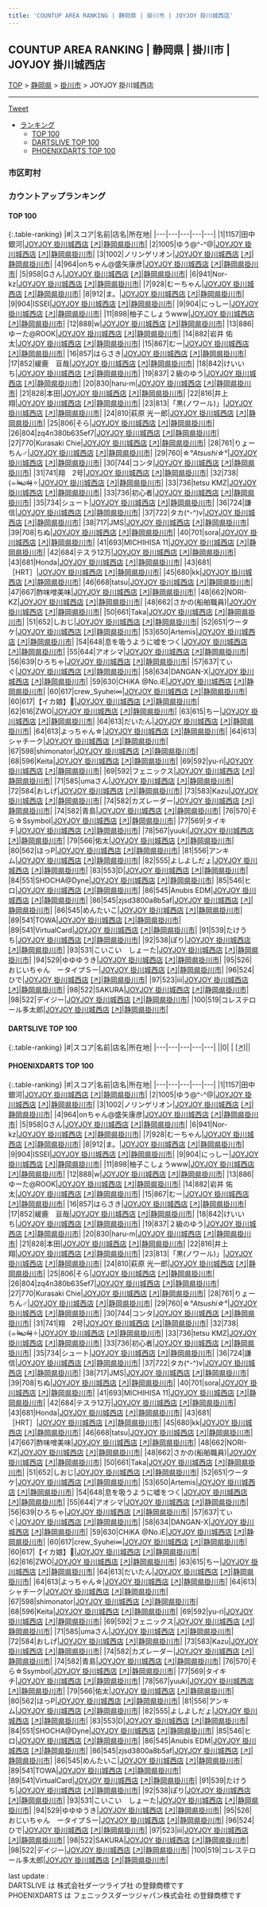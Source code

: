 ```yaml
---
title: 'COUNTUP AREA RANKING | 静岡県 | 掛川市 | JOYJOY 掛川城西店'
---
```

## COUNTUP AREA RANKING | 静岡県 | 掛川市 | JOYJOY 掛川城西店

[TOP](/darts/rank/) > [静岡県](/darts/rank/静岡県/) > [掛川市](/darts/rank/静岡県/掛川市/) > JOYJOY 掛川城西店

___

<a href="https://twitter.com/share?ref_src=twsrc%5Etfw" data-text="COUNTUP AREA RANKING | 静岡県掛川市JOYJOY 掛川城西店" class="twitter-share-button" data-hashtags="DARTSLIVE,PHOENIXDARTS,darts,ダーツ" data-show-count="false">Tweet</a>

* [ランキング](#カウントアップランキング)
    * [TOP 100](#top-100)
    * [DARTSLIVE TOP 100](#dartslive-top-100)
    * [PHOENIXDARTS TOP 100](#phoenixdarts-top-100)

### 市区町村

<ul>

</ul>

### カウントアップランキング

#### TOP 100



{:.table-ranking}
|#|スコア|名前|店名|所在地|
|---|---|---|---|---|
|1|1157|<span class="rank-name-pd">田中銀河</span>|<a href="/darts/rank/shops/69990.html">JOYJOY 掛川城西店</a> <a href="https://vs.phoenixdarts.com/jp/shop/shopDetailInfo/s_69990?s_seq=69990">[↗]</a>|<a href="/darts/rank/静岡県/掛川市">静岡県掛川市</a>|
|2|1005|<span class="rank-name-pd">ゆう@^-^@</span>|<a href="/darts/rank/shops/69990.html">JOYJOY 掛川城西店</a> <a href="https://vs.phoenixdarts.com/jp/shop/shopDetailInfo/s_69990?s_seq=69990">[↗]</a>|<a href="/darts/rank/静岡県/掛川市">静岡県掛川市</a>|
|3|1002|<span class="rank-name-pd">ノリンゲリオン</span>|<a href="/darts/rank/shops/69990.html">JOYJOY 掛川城西店</a> <a href="https://vs.phoenixdarts.com/jp/shop/shopDetailInfo/s_69990?s_seq=69990">[↗]</a>|<a href="/darts/rank/静岡県/掛川市">静岡県掛川市</a>|
|4|964|<span class="rank-name-pd">onちゃん@盛矢康彦</span>|<a href="/darts/rank/shops/69990.html">JOYJOY 掛川城西店</a> <a href="https://vs.phoenixdarts.com/jp/shop/shopDetailInfo/s_69990?s_seq=69990">[↗]</a>|<a href="/darts/rank/静岡県/掛川市">静岡県掛川市</a>|
|5|958|<span class="rank-name-pd">Gさん</span>|<a href="/darts/rank/shops/69990.html">JOYJOY 掛川城西店</a> <a href="https://vs.phoenixdarts.com/jp/shop/shopDetailInfo/s_69990?s_seq=69990">[↗]</a>|<a href="/darts/rank/静岡県/掛川市">静岡県掛川市</a>|
|6|941|<span class="rank-name-pd">Nor-kz</span>|<a href="/darts/rank/shops/69990.html">JOYJOY 掛川城西店</a> <a href="https://vs.phoenixdarts.com/jp/shop/shopDetailInfo/s_69990?s_seq=69990">[↗]</a>|<a href="/darts/rank/静岡県/掛川市">静岡県掛川市</a>|
|7|928|<span class="rank-name-pd">むーちゃん</span>|<a href="/darts/rank/shops/69990.html">JOYJOY 掛川城西店</a> <a href="https://vs.phoenixdarts.com/jp/shop/shopDetailInfo/s_69990?s_seq=69990">[↗]</a>|<a href="/darts/rank/静岡県/掛川市">静岡県掛川市</a>|
|8|912|<span class="rank-name-pd">ま。</span>|<a href="/darts/rank/shops/69990.html">JOYJOY 掛川城西店</a> <a href="https://vs.phoenixdarts.com/jp/shop/shopDetailInfo/s_69990?s_seq=69990">[↗]</a>|<a href="/darts/rank/静岡県/掛川市">静岡県掛川市</a>|
|9|904|<span class="rank-name-pd">ISSEI</span>|<a href="/darts/rank/shops/69990.html">JOYJOY 掛川城西店</a> <a href="https://vs.phoenixdarts.com/jp/shop/shopDetailInfo/s_69990?s_seq=69990">[↗]</a>|<a href="/darts/rank/静岡県/掛川市">静岡県掛川市</a>|
|9|904|<span class="rank-name-pd">にっしー</span>|<a href="/darts/rank/shops/69990.html">JOYJOY 掛川城西店</a> <a href="https://vs.phoenixdarts.com/jp/shop/shopDetailInfo/s_69990?s_seq=69990">[↗]</a>|<a href="/darts/rank/静岡県/掛川市">静岡県掛川市</a>|
|11|898|<span class="rank-name-pd">柚子こしょうwww</span>|<a href="/darts/rank/shops/69990.html">JOYJOY 掛川城西店</a> <a href="https://vs.phoenixdarts.com/jp/shop/shopDetailInfo/s_69990?s_seq=69990">[↗]</a>|<a href="/darts/rank/静岡県/掛川市">静岡県掛川市</a>|
|12|888|<span class="rank-name-pd">w</span>|<a href="/darts/rank/shops/69990.html">JOYJOY 掛川城西店</a> <a href="https://vs.phoenixdarts.com/jp/shop/shopDetailInfo/s_69990?s_seq=69990">[↗]</a>|<a href="/darts/rank/静岡県/掛川市">静岡県掛川市</a>|
|13|886|<span class="rank-name-pd">ゆーた@ROOK</span>|<a href="/darts/rank/shops/69990.html">JOYJOY 掛川城西店</a> <a href="https://vs.phoenixdarts.com/jp/shop/shopDetailInfo/s_69990?s_seq=69990">[↗]</a>|<a href="/darts/rank/静岡県/掛川市">静岡県掛川市</a>|
|14|882|<span class="rank-name-pd"><span class="pro-icon-pd"></span>岩井 佑太</span>|<a href="/darts/rank/shops/69990.html">JOYJOY 掛川城西店</a> <a href="https://vs.phoenixdarts.com/jp/shop/shopDetailInfo/s_69990?s_seq=69990">[↗]</a>|<a href="/darts/rank/静岡県/掛川市">静岡県掛川市</a>|
|15|867|<span class="rank-name-pd">むー</span>|<a href="/darts/rank/shops/69990.html">JOYJOY 掛川城西店</a> <a href="https://vs.phoenixdarts.com/jp/shop/shopDetailInfo/s_69990?s_seq=69990">[↗]</a>|<a href="/darts/rank/静岡県/掛川市">静岡県掛川市</a>|
|16|857|<span class="rank-name-pd">はらさき</span>|<a href="/darts/rank/shops/69990.html">JOYJOY 掛川城西店</a> <a href="https://vs.phoenixdarts.com/jp/shop/shopDetailInfo/s_69990?s_seq=69990">[↗]</a>|<a href="/darts/rank/静岡県/掛川市">静岡県掛川市</a>|
|17|852|<span class="rank-name-pd">緩鹿　亘哉</span>|<a href="/darts/rank/shops/69990.html">JOYJOY 掛川城西店</a> <a href="https://vs.phoenixdarts.com/jp/shop/shopDetailInfo/s_69990?s_seq=69990">[↗]</a>|<a href="/darts/rank/静岡県/掛川市">静岡県掛川市</a>|
|18|842|<span class="rank-name-pd">けいいち</span>|<a href="/darts/rank/shops/69990.html">JOYJOY 掛川城西店</a> <a href="https://vs.phoenixdarts.com/jp/shop/shopDetailInfo/s_69990?s_seq=69990">[↗]</a>|<a href="/darts/rank/静岡県/掛川市">静岡県掛川市</a>|
|19|837|<span class="rank-name-pd">２級のゆう</span>|<a href="/darts/rank/shops/69990.html">JOYJOY 掛川城西店</a> <a href="https://vs.phoenixdarts.com/jp/shop/shopDetailInfo/s_69990?s_seq=69990">[↗]</a>|<a href="/darts/rank/静岡県/掛川市">静岡県掛川市</a>|
|20|830|<span class="rank-name-pd">haru-m</span>|<a href="/darts/rank/shops/69990.html">JOYJOY 掛川城西店</a> <a href="https://vs.phoenixdarts.com/jp/shop/shopDetailInfo/s_69990?s_seq=69990">[↗]</a>|<a href="/darts/rank/静岡県/掛川市">静岡県掛川市</a>|
|21|828|<span class="rank-name-pd">本田</span>|<a href="/darts/rank/shops/69990.html">JOYJOY 掛川城西店</a> <a href="https://vs.phoenixdarts.com/jp/shop/shopDetailInfo/s_69990?s_seq=69990">[↗]</a>|<a href="/darts/rank/静岡県/掛川市">静岡県掛川市</a>|
|22|816|<span class="rank-name-pd">井上　翔</span>|<a href="/darts/rank/shops/69990.html">JOYJOY 掛川城西店</a> <a href="https://vs.phoenixdarts.com/jp/shop/shopDetailInfo/s_69990?s_seq=69990">[↗]</a>|<a href="/darts/rank/静岡県/掛川市">静岡県掛川市</a>|
|23|813|<span class="rank-name-pd">「黒(ノワール)」</span>|<a href="/darts/rank/shops/69990.html">JOYJOY 掛川城西店</a> <a href="https://vs.phoenixdarts.com/jp/shop/shopDetailInfo/s_69990?s_seq=69990">[↗]</a>|<a href="/darts/rank/静岡県/掛川市">静岡県掛川市</a>|
|24|810|<span class="rank-name-pd"><span class="pro-icon-pd"></span>萩原 光一郎</span>|<a href="/darts/rank/shops/69990.html">JOYJOY 掛川城西店</a> <a href="https://vs.phoenixdarts.com/jp/shop/shopDetailInfo/s_69990?s_seq=69990">[↗]</a>|<a href="/darts/rank/静岡県/掛川市">静岡県掛川市</a>|
|25|806|<span class="rank-name-pd">そら</span>|<a href="/darts/rank/shops/69990.html">JOYJOY 掛川城西店</a> <a href="https://vs.phoenixdarts.com/jp/shop/shopDetailInfo/s_69990?s_seq=69990">[↗]</a>|<a href="/darts/rank/静岡県/掛川市">静岡県掛川市</a>|
|26|804|<span class="rank-name-pd">zq4n380b635ef7</span>|<a href="/darts/rank/shops/69990.html">JOYJOY 掛川城西店</a> <a href="https://vs.phoenixdarts.com/jp/shop/shopDetailInfo/s_69990?s_seq=69990">[↗]</a>|<a href="/darts/rank/静岡県/掛川市">静岡県掛川市</a>|
|27|770|<span class="rank-name-pd">Kurasaki Chie</span>|<a href="/darts/rank/shops/69990.html">JOYJOY 掛川城西店</a> <a href="https://vs.phoenixdarts.com/jp/shop/shopDetailInfo/s_69990?s_seq=69990">[↗]</a>|<a href="/darts/rank/静岡県/掛川市">静岡県掛川市</a>|
|28|761|<span class="rank-name-pd">りょーちん♂</span>|<a href="/darts/rank/shops/69990.html">JOYJOY 掛川城西店</a> <a href="https://vs.phoenixdarts.com/jp/shop/shopDetailInfo/s_69990?s_seq=69990">[↗]</a>|<a href="/darts/rank/静岡県/掛川市">静岡県掛川市</a>|
|29|760|<span class="rank-name-pd">☆*°Atsushi☆*°</span>|<a href="/darts/rank/shops/69990.html">JOYJOY 掛川城西店</a> <a href="https://vs.phoenixdarts.com/jp/shop/shopDetailInfo/s_69990?s_seq=69990">[↗]</a>|<a href="/darts/rank/静岡県/掛川市">静岡県掛川市</a>|
|30|744|<span class="rank-name-pd">コンタ</span>|<a href="/darts/rank/shops/69990.html">JOYJOY 掛川城西店</a> <a href="https://vs.phoenixdarts.com/jp/shop/shopDetailInfo/s_69990?s_seq=69990">[↗]</a>|<a href="/darts/rank/静岡県/掛川市">静岡県掛川市</a>|
|31|741|<span class="rank-name-pd">翔　2号</span>|<a href="/darts/rank/shops/69990.html">JOYJOY 掛川城西店</a> <a href="https://vs.phoenixdarts.com/jp/shop/shopDetailInfo/s_69990?s_seq=69990">[↗]</a>|<a href="/darts/rank/静岡県/掛川市">静岡県掛川市</a>|
|32|738|<span class="rank-name-pd">(⌯¤̴̶̷̀ω¤̴̶̷́)✧</span>|<a href="/darts/rank/shops/69990.html">JOYJOY 掛川城西店</a> <a href="https://vs.phoenixdarts.com/jp/shop/shopDetailInfo/s_69990?s_seq=69990">[↗]</a>|<a href="/darts/rank/静岡県/掛川市">静岡県掛川市</a>|
|33|736|<span class="rank-name-pd">tetsu KMZ</span>|<a href="/darts/rank/shops/69990.html">JOYJOY 掛川城西店</a> <a href="https://vs.phoenixdarts.com/jp/shop/shopDetailInfo/s_69990?s_seq=69990">[↗]</a>|<a href="/darts/rank/静岡県/掛川市">静岡県掛川市</a>|
|33|736|<span class="rank-name-pd">初心者</span>|<a href="/darts/rank/shops/69990.html">JOYJOY 掛川城西店</a> <a href="https://vs.phoenixdarts.com/jp/shop/shopDetailInfo/s_69990?s_seq=69990">[↗]</a>|<a href="/darts/rank/静岡県/掛川市">静岡県掛川市</a>|
|35|734|<span class="rank-name-pd">シュート</span>|<a href="/darts/rank/shops/69990.html">JOYJOY 掛川城西店</a> <a href="https://vs.phoenixdarts.com/jp/shop/shopDetailInfo/s_69990?s_seq=69990">[↗]</a>|<a href="/darts/rank/静岡県/掛川市">静岡県掛川市</a>|
|36|724|<span class="rank-name-pd">謙信</span>|<a href="/darts/rank/shops/69990.html">JOYJOY 掛川城西店</a> <a href="https://vs.phoenixdarts.com/jp/shop/shopDetailInfo/s_69990?s_seq=69990">[↗]</a>|<a href="/darts/rank/静岡県/掛川市">静岡県掛川市</a>|
|37|722|<span class="rank-name-pd">タカ(^-^)v</span>|<a href="/darts/rank/shops/69990.html">JOYJOY 掛川城西店</a> <a href="https://vs.phoenixdarts.com/jp/shop/shopDetailInfo/s_69990?s_seq=69990">[↗]</a>|<a href="/darts/rank/静岡県/掛川市">静岡県掛川市</a>|
|38|717|<span class="rank-name-pd">JMS</span>|<a href="/darts/rank/shops/69990.html">JOYJOY 掛川城西店</a> <a href="https://vs.phoenixdarts.com/jp/shop/shopDetailInfo/s_69990?s_seq=69990">[↗]</a>|<a href="/darts/rank/静岡県/掛川市">静岡県掛川市</a>|
|39|708|<span class="rank-name-pd">ちぬ</span>|<a href="/darts/rank/shops/69990.html">JOYJOY 掛川城西店</a> <a href="https://vs.phoenixdarts.com/jp/shop/shopDetailInfo/s_69990?s_seq=69990">[↗]</a>|<a href="/darts/rank/静岡県/掛川市">静岡県掛川市</a>|
|40|701|<span class="rank-name-pd">sora</span>|<a href="/darts/rank/shops/69990.html">JOYJOY 掛川城西店</a> <a href="https://vs.phoenixdarts.com/jp/shop/shopDetailInfo/s_69990?s_seq=69990">[↗]</a>|<a href="/darts/rank/静岡県/掛川市">静岡県掛川市</a>|
|41|693|<span class="rank-name-pd">MICHIHISA  11</span>|<a href="/darts/rank/shops/69990.html">JOYJOY 掛川城西店</a> <a href="https://vs.phoenixdarts.com/jp/shop/shopDetailInfo/s_69990?s_seq=69990">[↗]</a>|<a href="/darts/rank/静岡県/掛川市">静岡県掛川市</a>|
|42|684|<span class="rank-name-pd">テスラ12万</span>|<a href="/darts/rank/shops/69990.html">JOYJOY 掛川城西店</a> <a href="https://vs.phoenixdarts.com/jp/shop/shopDetailInfo/s_69990?s_seq=69990">[↗]</a>|<a href="/darts/rank/静岡県/掛川市">静岡県掛川市</a>|
|43|681|<span class="rank-name-pd">Honda</span>|<a href="/darts/rank/shops/69990.html">JOYJOY 掛川城西店</a> <a href="https://vs.phoenixdarts.com/jp/shop/shopDetailInfo/s_69990?s_seq=69990">[↗]</a>|<a href="/darts/rank/静岡県/掛川市">静岡県掛川市</a>|
|43|681|<span class="rank-name-pd">［HRT］</span>|<a href="/darts/rank/shops/69990.html">JOYJOY 掛川城西店</a> <a href="https://vs.phoenixdarts.com/jp/shop/shopDetailInfo/s_69990?s_seq=69990">[↗]</a>|<a href="/darts/rank/静岡県/掛川市">静岡県掛川市</a>|
|45|680|<span class="rank-name-pd">kk</span>|<a href="/darts/rank/shops/69990.html">JOYJOY 掛川城西店</a> <a href="https://vs.phoenixdarts.com/jp/shop/shopDetailInfo/s_69990?s_seq=69990">[↗]</a>|<a href="/darts/rank/静岡県/掛川市">静岡県掛川市</a>|
|46|668|<span class="rank-name-pd">tatsu</span>|<a href="/darts/rank/shops/69990.html">JOYJOY 掛川城西店</a> <a href="https://vs.phoenixdarts.com/jp/shop/shopDetailInfo/s_69990?s_seq=69990">[↗]</a>|<a href="/darts/rank/静岡県/掛川市">静岡県掛川市</a>|
|47|667|<span class="rank-name-pd">酢味噌美味</span>|<a href="/darts/rank/shops/69990.html">JOYJOY 掛川城西店</a> <a href="https://vs.phoenixdarts.com/jp/shop/shopDetailInfo/s_69990?s_seq=69990">[↗]</a>|<a href="/darts/rank/静岡県/掛川市">静岡県掛川市</a>|
|48|662|<span class="rank-name-pd">NORI-KZ</span>|<a href="/darts/rank/shops/69990.html">JOYJOY 掛川城西店</a> <a href="https://vs.phoenixdarts.com/jp/shop/shopDetailInfo/s_69990?s_seq=69990">[↗]</a>|<a href="/darts/rank/静岡県/掛川市">静岡県掛川市</a>|
|48|662|<span class="rank-name-pd">さかの(船舶職員)</span>|<a href="/darts/rank/shops/69990.html">JOYJOY 掛川城西店</a> <a href="https://vs.phoenixdarts.com/jp/shop/shopDetailInfo/s_69990?s_seq=69990">[↗]</a>|<a href="/darts/rank/静岡県/掛川市">静岡県掛川市</a>|
|50|661|<span class="rank-name-pd">Taka</span>|<a href="/darts/rank/shops/69990.html">JOYJOY 掛川城西店</a> <a href="https://vs.phoenixdarts.com/jp/shop/shopDetailInfo/s_69990?s_seq=69990">[↗]</a>|<a href="/darts/rank/静岡県/掛川市">静岡県掛川市</a>|
|51|652|<span class="rank-name-pd">しおじ</span>|<a href="/darts/rank/shops/69990.html">JOYJOY 掛川城西店</a> <a href="https://vs.phoenixdarts.com/jp/shop/shopDetailInfo/s_69990?s_seq=69990">[↗]</a>|<a href="/darts/rank/静岡県/掛川市">静岡県掛川市</a>|
|52|651|<span class="rank-name-pd">ウータケ</span>|<a href="/darts/rank/shops/69990.html">JOYJOY 掛川城西店</a> <a href="https://vs.phoenixdarts.com/jp/shop/shopDetailInfo/s_69990?s_seq=69990">[↗]</a>|<a href="/darts/rank/静岡県/掛川市">静岡県掛川市</a>|
|53|650|<span class="rank-name-pd">Artemis</span>|<a href="/darts/rank/shops/69990.html">JOYJOY 掛川城西店</a> <a href="https://vs.phoenixdarts.com/jp/shop/shopDetailInfo/s_69990?s_seq=69990">[↗]</a>|<a href="/darts/rank/静岡県/掛川市">静岡県掛川市</a>|
|54|648|<span class="rank-name-pd">息を吸うように嘘をつく</span>|<a href="/darts/rank/shops/69990.html">JOYJOY 掛川城西店</a> <a href="https://vs.phoenixdarts.com/jp/shop/shopDetailInfo/s_69990?s_seq=69990">[↗]</a>|<a href="/darts/rank/静岡県/掛川市">静岡県掛川市</a>|
|55|644|<span class="rank-name-pd">アオシマ</span>|<a href="/darts/rank/shops/69990.html">JOYJOY 掛川城西店</a> <a href="https://vs.phoenixdarts.com/jp/shop/shopDetailInfo/s_69990?s_seq=69990">[↗]</a>|<a href="/darts/rank/静岡県/掛川市">静岡県掛川市</a>|
|56|639|<span class="rank-name-pd">ひろちゃ</span>|<a href="/darts/rank/shops/69990.html">JOYJOY 掛川城西店</a> <a href="https://vs.phoenixdarts.com/jp/shop/shopDetailInfo/s_69990?s_seq=69990">[↗]</a>|<a href="/darts/rank/静岡県/掛川市">静岡県掛川市</a>|
|57|637|<span class="rank-name-pd">てぃぐ</span>|<a href="/darts/rank/shops/69990.html">JOYJOY 掛川城西店</a> <a href="https://vs.phoenixdarts.com/jp/shop/shopDetailInfo/s_69990?s_seq=69990">[↗]</a>|<a href="/darts/rank/静岡県/掛川市">静岡県掛川市</a>|
|58|634|<span class="rank-name-pd">DANGAN-X</span>|<a href="/darts/rank/shops/69990.html">JOYJOY 掛川城西店</a> <a href="https://vs.phoenixdarts.com/jp/shop/shopDetailInfo/s_69990?s_seq=69990">[↗]</a>|<a href="/darts/rank/静岡県/掛川市">静岡県掛川市</a>|
|59|630|<span class="rank-name-pd">CHiKA @No.iE</span>|<a href="/darts/rank/shops/69990.html">JOYJOY 掛川城西店</a> <a href="https://vs.phoenixdarts.com/jp/shop/shopDetailInfo/s_69990?s_seq=69990">[↗]</a>|<a href="/darts/rank/静岡県/掛川市">静岡県掛川市</a>|
|60|617|<span class="rank-name-pd">crew_Syuhei∞</span>|<a href="/darts/rank/shops/69990.html">JOYJOY 掛川城西店</a> <a href="https://vs.phoenixdarts.com/jp/shop/shopDetailInfo/s_69990?s_seq=69990">[↗]</a>|<a href="/darts/rank/静岡県/掛川市">静岡県掛川市</a>|
|60|617|<span class="rank-name-pd">【イカ娘】🦑</span>|<a href="/darts/rank/shops/69990.html">JOYJOY 掛川城西店</a> <a href="https://vs.phoenixdarts.com/jp/shop/shopDetailInfo/s_69990?s_seq=69990">[↗]</a>|<a href="/darts/rank/静岡県/掛川市">静岡県掛川市</a>|
|62|616|<span class="rank-name-pd">ZWO</span>|<a href="/darts/rank/shops/69990.html">JOYJOY 掛川城西店</a> <a href="https://vs.phoenixdarts.com/jp/shop/shopDetailInfo/s_69990?s_seq=69990">[↗]</a>|<a href="/darts/rank/静岡県/掛川市">静岡県掛川市</a>|
|63|615|<span class="rank-name-pd">ちー</span>|<a href="/darts/rank/shops/69990.html">JOYJOY 掛川城西店</a> <a href="https://vs.phoenixdarts.com/jp/shop/shopDetailInfo/s_69990?s_seq=69990">[↗]</a>|<a href="/darts/rank/静岡県/掛川市">静岡県掛川市</a>|
|64|613|<span class="rank-name-pd">だいたん</span>|<a href="/darts/rank/shops/69990.html">JOYJOY 掛川城西店</a> <a href="https://vs.phoenixdarts.com/jp/shop/shopDetailInfo/s_69990?s_seq=69990">[↗]</a>|<a href="/darts/rank/静岡県/掛川市">静岡県掛川市</a>|
|64|613|<span class="rank-name-pd">よっちゃん☆</span>|<a href="/darts/rank/shops/69990.html">JOYJOY 掛川城西店</a> <a href="https://vs.phoenixdarts.com/jp/shop/shopDetailInfo/s_69990?s_seq=69990">[↗]</a>|<a href="/darts/rank/静岡県/掛川市">静岡県掛川市</a>|
|64|613|<span class="rank-name-pd">シャチーク</span>|<a href="/darts/rank/shops/69990.html">JOYJOY 掛川城西店</a> <a href="https://vs.phoenixdarts.com/jp/shop/shopDetailInfo/s_69990?s_seq=69990">[↗]</a>|<a href="/darts/rank/静岡県/掛川市">静岡県掛川市</a>|
|67|598|<span class="rank-name-pd">shimonator</span>|<a href="/darts/rank/shops/69990.html">JOYJOY 掛川城西店</a> <a href="https://vs.phoenixdarts.com/jp/shop/shopDetailInfo/s_69990?s_seq=69990">[↗]</a>|<a href="/darts/rank/静岡県/掛川市">静岡県掛川市</a>|
|68|596|<span class="rank-name-pd">Keita</span>|<a href="/darts/rank/shops/69990.html">JOYJOY 掛川城西店</a> <a href="https://vs.phoenixdarts.com/jp/shop/shopDetailInfo/s_69990?s_seq=69990">[↗]</a>|<a href="/darts/rank/静岡県/掛川市">静岡県掛川市</a>|
|69|592|<span class="rank-name-pd">yu-ri</span>|<a href="/darts/rank/shops/69990.html">JOYJOY 掛川城西店</a> <a href="https://vs.phoenixdarts.com/jp/shop/shopDetailInfo/s_69990?s_seq=69990">[↗]</a>|<a href="/darts/rank/静岡県/掛川市">静岡県掛川市</a>|
|69|592|<span class="rank-name-pd">フェニックス</span>|<a href="/darts/rank/shops/69990.html">JOYJOY 掛川城西店</a> <a href="https://vs.phoenixdarts.com/jp/shop/shopDetailInfo/s_69990?s_seq=69990">[↗]</a>|<a href="/darts/rank/静岡県/掛川市">静岡県掛川市</a>|
|71|585|<span class="rank-name-pd">umaさん</span>|<a href="/darts/rank/shops/69990.html">JOYJOY 掛川城西店</a> <a href="https://vs.phoenixdarts.com/jp/shop/shopDetailInfo/s_69990?s_seq=69990">[↗]</a>|<a href="/darts/rank/静岡県/掛川市">静岡県掛川市</a>|
|72|584|<span class="rank-name-pd">おしげ</span>|<a href="/darts/rank/shops/69990.html">JOYJOY 掛川城西店</a> <a href="https://vs.phoenixdarts.com/jp/shop/shopDetailInfo/s_69990?s_seq=69990">[↗]</a>|<a href="/darts/rank/静岡県/掛川市">静岡県掛川市</a>|
|73|583|<span class="rank-name-pd">Kazu</span>|<a href="/darts/rank/shops/69990.html">JOYJOY 掛川城西店</a> <a href="https://vs.phoenixdarts.com/jp/shop/shopDetailInfo/s_69990?s_seq=69990">[↗]</a>|<a href="/darts/rank/静岡県/掛川市">静岡県掛川市</a>|
|74|582|<span class="rank-name-pd">カズレーダー</span>|<a href="/darts/rank/shops/69990.html">JOYJOY 掛川城西店</a> <a href="https://vs.phoenixdarts.com/jp/shop/shopDetailInfo/s_69990?s_seq=69990">[↗]</a>|<a href="/darts/rank/静岡県/掛川市">静岡県掛川市</a>|
|74|582|<span class="rank-name-pd">青島</span>|<a href="/darts/rank/shops/69990.html">JOYJOY 掛川城西店</a> <a href="https://vs.phoenixdarts.com/jp/shop/shopDetailInfo/s_69990?s_seq=69990">[↗]</a>|<a href="/darts/rank/静岡県/掛川市">静岡県掛川市</a>|
|76|570|<span class="rank-name-pd">そら‪☆Ssymbol</span>|<a href="/darts/rank/shops/69990.html">JOYJOY 掛川城西店</a> <a href="https://vs.phoenixdarts.com/jp/shop/shopDetailInfo/s_69990?s_seq=69990">[↗]</a>|<a href="/darts/rank/静岡県/掛川市">静岡県掛川市</a>|
|77|569|<span class="rank-name-pd">タイキチ</span>|<a href="/darts/rank/shops/69990.html">JOYJOY 掛川城西店</a> <a href="https://vs.phoenixdarts.com/jp/shop/shopDetailInfo/s_69990?s_seq=69990">[↗]</a>|<a href="/darts/rank/静岡県/掛川市">静岡県掛川市</a>|
|78|567|<span class="rank-name-pd">yuuki</span>|<a href="/darts/rank/shops/69990.html">JOYJOY 掛川城西店</a> <a href="https://vs.phoenixdarts.com/jp/shop/shopDetailInfo/s_69990?s_seq=69990">[↗]</a>|<a href="/darts/rank/静岡県/掛川市">静岡県掛川市</a>|
|79|566|<span class="rank-name-pd">佑太</span>|<a href="/darts/rank/shops/69990.html">JOYJOY 掛川城西店</a> <a href="https://vs.phoenixdarts.com/jp/shop/shopDetailInfo/s_69990?s_seq=69990">[↗]</a>|<a href="/darts/rank/静岡県/掛川市">静岡県掛川市</a>|
|80|562|<span class="rank-name-pd">ほっP</span>|<a href="/darts/rank/shops/69990.html">JOYJOY 掛川城西店</a> <a href="https://vs.phoenixdarts.com/jp/shop/shopDetailInfo/s_69990?s_seq=69990">[↗]</a>|<a href="/darts/rank/静岡県/掛川市">静岡県掛川市</a>|
|81|556|<span class="rank-name-pd">アンキム</span>|<a href="/darts/rank/shops/69990.html">JOYJOY 掛川城西店</a> <a href="https://vs.phoenixdarts.com/jp/shop/shopDetailInfo/s_69990?s_seq=69990">[↗]</a>|<a href="/darts/rank/静岡県/掛川市">静岡県掛川市</a>|
|82|555|<span class="rank-name-pd">よしよしだょ</span>|<a href="/darts/rank/shops/69990.html">JOYJOY 掛川城西店</a> <a href="https://vs.phoenixdarts.com/jp/shop/shopDetailInfo/s_69990?s_seq=69990">[↗]</a>|<a href="/darts/rank/静岡県/掛川市">静岡県掛川市</a>|
|83|553|<span class="rank-name-pd">D</span>|<a href="/darts/rank/shops/69990.html">JOYJOY 掛川城西店</a> <a href="https://vs.phoenixdarts.com/jp/shop/shopDetailInfo/s_69990?s_seq=69990">[↗]</a>|<a href="/darts/rank/静岡県/掛川市">静岡県掛川市</a>|
|84|551|<span class="rank-name-pd">SHOCHA@Dyne</span>|<a href="/darts/rank/shops/69990.html">JOYJOY 掛川城西店</a> <a href="https://vs.phoenixdarts.com/jp/shop/shopDetailInfo/s_69990?s_seq=69990">[↗]</a>|<a href="/darts/rank/静岡県/掛川市">静岡県掛川市</a>|
|85|546|<span class="rank-name-pd">ヒロ</span>|<a href="/darts/rank/shops/69990.html">JOYJOY 掛川城西店</a> <a href="https://vs.phoenixdarts.com/jp/shop/shopDetailInfo/s_69990?s_seq=69990">[↗]</a>|<a href="/darts/rank/静岡県/掛川市">静岡県掛川市</a>|
|86|545|<span class="rank-name-pd">Anubis EDM</span>|<a href="/darts/rank/shops/69990.html">JOYJOY 掛川城西店</a> <a href="https://vs.phoenixdarts.com/jp/shop/shopDetailInfo/s_69990?s_seq=69990">[↗]</a>|<a href="/darts/rank/静岡県/掛川市">静岡県掛川市</a>|
|86|545|<span class="rank-name-pd">zjsd3800a8b5af</span>|<a href="/darts/rank/shops/69990.html">JOYJOY 掛川城西店</a> <a href="https://vs.phoenixdarts.com/jp/shop/shopDetailInfo/s_69990?s_seq=69990">[↗]</a>|<a href="/darts/rank/静岡県/掛川市">静岡県掛川市</a>|
|86|545|<span class="rank-name-pd">めんたいこ</span>|<a href="/darts/rank/shops/69990.html">JOYJOY 掛川城西店</a> <a href="https://vs.phoenixdarts.com/jp/shop/shopDetailInfo/s_69990?s_seq=69990">[↗]</a>|<a href="/darts/rank/静岡県/掛川市">静岡県掛川市</a>|
|89|541|<span class="rank-name-pd">TOWA</span>|<a href="/darts/rank/shops/69990.html">JOYJOY 掛川城西店</a> <a href="https://vs.phoenixdarts.com/jp/shop/shopDetailInfo/s_69990?s_seq=69990">[↗]</a>|<a href="/darts/rank/静岡県/掛川市">静岡県掛川市</a>|
|89|541|<span class="rank-name-pd">VirtualCard</span>|<a href="/darts/rank/shops/69990.html">JOYJOY 掛川城西店</a> <a href="https://vs.phoenixdarts.com/jp/shop/shopDetailInfo/s_69990?s_seq=69990">[↗]</a>|<a href="/darts/rank/静岡県/掛川市">静岡県掛川市</a>|
|91|539|<span class="rank-name-pd">たけうち</span>|<a href="/darts/rank/shops/69990.html">JOYJOY 掛川城西店</a> <a href="https://vs.phoenixdarts.com/jp/shop/shopDetailInfo/s_69990?s_seq=69990">[↗]</a>|<a href="/darts/rank/静岡県/掛川市">静岡県掛川市</a>|
|92|538|<span class="rank-name-pd">ぽり</span>|<a href="/darts/rank/shops/69990.html">JOYJOY 掛川城西店</a> <a href="https://vs.phoenixdarts.com/jp/shop/shopDetailInfo/s_69990?s_seq=69990">[↗]</a>|<a href="/darts/rank/静岡県/掛川市">静岡県掛川市</a>|
|93|531|<span class="rank-name-pd">こいこい　しょーた</span>|<a href="/darts/rank/shops/69990.html">JOYJOY 掛川城西店</a> <a href="https://vs.phoenixdarts.com/jp/shop/shopDetailInfo/s_69990?s_seq=69990">[↗]</a>|<a href="/darts/rank/静岡県/掛川市">静岡県掛川市</a>|
|94|529|<span class="rank-name-pd">ゆゆゆうき</span>|<a href="/darts/rank/shops/69990.html">JOYJOY 掛川城西店</a> <a href="https://vs.phoenixdarts.com/jp/shop/shopDetailInfo/s_69990?s_seq=69990">[↗]</a>|<a href="/darts/rank/静岡県/掛川市">静岡県掛川市</a>|
|95|526|<span class="rank-name-pd">おじいちゃん　ータイプＳー</span>|<a href="/darts/rank/shops/69990.html">JOYJOY 掛川城西店</a> <a href="https://vs.phoenixdarts.com/jp/shop/shopDetailInfo/s_69990?s_seq=69990">[↗]</a>|<a href="/darts/rank/静岡県/掛川市">静岡県掛川市</a>|
|96|524|<span class="rank-name-pd">ひで</span>|<a href="/darts/rank/shops/69990.html">JOYJOY 掛川城西店</a> <a href="https://vs.phoenixdarts.com/jp/shop/shopDetailInfo/s_69990?s_seq=69990">[↗]</a>|<a href="/darts/rank/静岡県/掛川市">静岡県掛川市</a>|
|97|523|<span class="rank-name-pd">iii</span>|<a href="/darts/rank/shops/69990.html">JOYJOY 掛川城西店</a> <a href="https://vs.phoenixdarts.com/jp/shop/shopDetailInfo/s_69990?s_seq=69990">[↗]</a>|<a href="/darts/rank/静岡県/掛川市">静岡県掛川市</a>|
|98|522|<span class="rank-name-pd">SAKURA</span>|<a href="/darts/rank/shops/69990.html">JOYJOY 掛川城西店</a> <a href="https://vs.phoenixdarts.com/jp/shop/shopDetailInfo/s_69990?s_seq=69990">[↗]</a>|<a href="/darts/rank/静岡県/掛川市">静岡県掛川市</a>|
|98|522|<span class="rank-name-pd">デイジー</span>|<a href="/darts/rank/shops/69990.html">JOYJOY 掛川城西店</a> <a href="https://vs.phoenixdarts.com/jp/shop/shopDetailInfo/s_69990?s_seq=69990">[↗]</a>|<a href="/darts/rank/静岡県/掛川市">静岡県掛川市</a>|
|100|519|<span class="rank-name-pd">コレステロール多太郎</span>|<a href="/darts/rank/shops/69990.html">JOYJOY 掛川城西店</a> <a href="https://vs.phoenixdarts.com/jp/shop/shopDetailInfo/s_69990?s_seq=69990">[↗]</a>|<a href="/darts/rank/静岡県/掛川市">静岡県掛川市</a>|


#### DARTSLIVE TOP 100



{:.table-ranking}
|#|スコア|名前|店名|所在地|
|---|---|---|---|---|
||0|<span class="rank-name-dl"> </span>|<a href="/darts/rank/shops/.html"></a> <a href="">[↗]</a>|<a href="/darts/rank//"></a>|


#### PHOENIXDARTS TOP 100



{:.table-ranking}
|#|スコア|名前|店名|所在地|
|---|---|---|---|---|
|1|1157|<span class="rank-name-pd">田中銀河</span>|<a href="/darts/rank/shops/69990.html">JOYJOY 掛川城西店</a> <a href="https://vs.phoenixdarts.com/jp/shop/shopDetailInfo/s_69990?s_seq=69990">[↗]</a>|<a href="/darts/rank/静岡県/掛川市">静岡県掛川市</a>|
|2|1005|<span class="rank-name-pd">ゆう@^-^@</span>|<a href="/darts/rank/shops/69990.html">JOYJOY 掛川城西店</a> <a href="https://vs.phoenixdarts.com/jp/shop/shopDetailInfo/s_69990?s_seq=69990">[↗]</a>|<a href="/darts/rank/静岡県/掛川市">静岡県掛川市</a>|
|3|1002|<span class="rank-name-pd">ノリンゲリオン</span>|<a href="/darts/rank/shops/69990.html">JOYJOY 掛川城西店</a> <a href="https://vs.phoenixdarts.com/jp/shop/shopDetailInfo/s_69990?s_seq=69990">[↗]</a>|<a href="/darts/rank/静岡県/掛川市">静岡県掛川市</a>|
|4|964|<span class="rank-name-pd">onちゃん@盛矢康彦</span>|<a href="/darts/rank/shops/69990.html">JOYJOY 掛川城西店</a> <a href="https://vs.phoenixdarts.com/jp/shop/shopDetailInfo/s_69990?s_seq=69990">[↗]</a>|<a href="/darts/rank/静岡県/掛川市">静岡県掛川市</a>|
|5|958|<span class="rank-name-pd">Gさん</span>|<a href="/darts/rank/shops/69990.html">JOYJOY 掛川城西店</a> <a href="https://vs.phoenixdarts.com/jp/shop/shopDetailInfo/s_69990?s_seq=69990">[↗]</a>|<a href="/darts/rank/静岡県/掛川市">静岡県掛川市</a>|
|6|941|<span class="rank-name-pd">Nor-kz</span>|<a href="/darts/rank/shops/69990.html">JOYJOY 掛川城西店</a> <a href="https://vs.phoenixdarts.com/jp/shop/shopDetailInfo/s_69990?s_seq=69990">[↗]</a>|<a href="/darts/rank/静岡県/掛川市">静岡県掛川市</a>|
|7|928|<span class="rank-name-pd">むーちゃん</span>|<a href="/darts/rank/shops/69990.html">JOYJOY 掛川城西店</a> <a href="https://vs.phoenixdarts.com/jp/shop/shopDetailInfo/s_69990?s_seq=69990">[↗]</a>|<a href="/darts/rank/静岡県/掛川市">静岡県掛川市</a>|
|8|912|<span class="rank-name-pd">ま。</span>|<a href="/darts/rank/shops/69990.html">JOYJOY 掛川城西店</a> <a href="https://vs.phoenixdarts.com/jp/shop/shopDetailInfo/s_69990?s_seq=69990">[↗]</a>|<a href="/darts/rank/静岡県/掛川市">静岡県掛川市</a>|
|9|904|<span class="rank-name-pd">ISSEI</span>|<a href="/darts/rank/shops/69990.html">JOYJOY 掛川城西店</a> <a href="https://vs.phoenixdarts.com/jp/shop/shopDetailInfo/s_69990?s_seq=69990">[↗]</a>|<a href="/darts/rank/静岡県/掛川市">静岡県掛川市</a>|
|9|904|<span class="rank-name-pd">にっしー</span>|<a href="/darts/rank/shops/69990.html">JOYJOY 掛川城西店</a> <a href="https://vs.phoenixdarts.com/jp/shop/shopDetailInfo/s_69990?s_seq=69990">[↗]</a>|<a href="/darts/rank/静岡県/掛川市">静岡県掛川市</a>|
|11|898|<span class="rank-name-pd">柚子こしょうwww</span>|<a href="/darts/rank/shops/69990.html">JOYJOY 掛川城西店</a> <a href="https://vs.phoenixdarts.com/jp/shop/shopDetailInfo/s_69990?s_seq=69990">[↗]</a>|<a href="/darts/rank/静岡県/掛川市">静岡県掛川市</a>|
|12|888|<span class="rank-name-pd">w</span>|<a href="/darts/rank/shops/69990.html">JOYJOY 掛川城西店</a> <a href="https://vs.phoenixdarts.com/jp/shop/shopDetailInfo/s_69990?s_seq=69990">[↗]</a>|<a href="/darts/rank/静岡県/掛川市">静岡県掛川市</a>|
|13|886|<span class="rank-name-pd">ゆーた@ROOK</span>|<a href="/darts/rank/shops/69990.html">JOYJOY 掛川城西店</a> <a href="https://vs.phoenixdarts.com/jp/shop/shopDetailInfo/s_69990?s_seq=69990">[↗]</a>|<a href="/darts/rank/静岡県/掛川市">静岡県掛川市</a>|
|14|882|<span class="rank-name-pd"><span class="pro-icon-pd"></span>岩井 佑太</span>|<a href="/darts/rank/shops/69990.html">JOYJOY 掛川城西店</a> <a href="https://vs.phoenixdarts.com/jp/shop/shopDetailInfo/s_69990?s_seq=69990">[↗]</a>|<a href="/darts/rank/静岡県/掛川市">静岡県掛川市</a>|
|15|867|<span class="rank-name-pd">むー</span>|<a href="/darts/rank/shops/69990.html">JOYJOY 掛川城西店</a> <a href="https://vs.phoenixdarts.com/jp/shop/shopDetailInfo/s_69990?s_seq=69990">[↗]</a>|<a href="/darts/rank/静岡県/掛川市">静岡県掛川市</a>|
|16|857|<span class="rank-name-pd">はらさき</span>|<a href="/darts/rank/shops/69990.html">JOYJOY 掛川城西店</a> <a href="https://vs.phoenixdarts.com/jp/shop/shopDetailInfo/s_69990?s_seq=69990">[↗]</a>|<a href="/darts/rank/静岡県/掛川市">静岡県掛川市</a>|
|17|852|<span class="rank-name-pd">緩鹿　亘哉</span>|<a href="/darts/rank/shops/69990.html">JOYJOY 掛川城西店</a> <a href="https://vs.phoenixdarts.com/jp/shop/shopDetailInfo/s_69990?s_seq=69990">[↗]</a>|<a href="/darts/rank/静岡県/掛川市">静岡県掛川市</a>|
|18|842|<span class="rank-name-pd">けいいち</span>|<a href="/darts/rank/shops/69990.html">JOYJOY 掛川城西店</a> <a href="https://vs.phoenixdarts.com/jp/shop/shopDetailInfo/s_69990?s_seq=69990">[↗]</a>|<a href="/darts/rank/静岡県/掛川市">静岡県掛川市</a>|
|19|837|<span class="rank-name-pd">２級のゆう</span>|<a href="/darts/rank/shops/69990.html">JOYJOY 掛川城西店</a> <a href="https://vs.phoenixdarts.com/jp/shop/shopDetailInfo/s_69990?s_seq=69990">[↗]</a>|<a href="/darts/rank/静岡県/掛川市">静岡県掛川市</a>|
|20|830|<span class="rank-name-pd">haru-m</span>|<a href="/darts/rank/shops/69990.html">JOYJOY 掛川城西店</a> <a href="https://vs.phoenixdarts.com/jp/shop/shopDetailInfo/s_69990?s_seq=69990">[↗]</a>|<a href="/darts/rank/静岡県/掛川市">静岡県掛川市</a>|
|21|828|<span class="rank-name-pd">本田</span>|<a href="/darts/rank/shops/69990.html">JOYJOY 掛川城西店</a> <a href="https://vs.phoenixdarts.com/jp/shop/shopDetailInfo/s_69990?s_seq=69990">[↗]</a>|<a href="/darts/rank/静岡県/掛川市">静岡県掛川市</a>|
|22|816|<span class="rank-name-pd">井上　翔</span>|<a href="/darts/rank/shops/69990.html">JOYJOY 掛川城西店</a> <a href="https://vs.phoenixdarts.com/jp/shop/shopDetailInfo/s_69990?s_seq=69990">[↗]</a>|<a href="/darts/rank/静岡県/掛川市">静岡県掛川市</a>|
|23|813|<span class="rank-name-pd">「黒(ノワール)」</span>|<a href="/darts/rank/shops/69990.html">JOYJOY 掛川城西店</a> <a href="https://vs.phoenixdarts.com/jp/shop/shopDetailInfo/s_69990?s_seq=69990">[↗]</a>|<a href="/darts/rank/静岡県/掛川市">静岡県掛川市</a>|
|24|810|<span class="rank-name-pd"><span class="pro-icon-pd"></span>萩原 光一郎</span>|<a href="/darts/rank/shops/69990.html">JOYJOY 掛川城西店</a> <a href="https://vs.phoenixdarts.com/jp/shop/shopDetailInfo/s_69990?s_seq=69990">[↗]</a>|<a href="/darts/rank/静岡県/掛川市">静岡県掛川市</a>|
|25|806|<span class="rank-name-pd">そら</span>|<a href="/darts/rank/shops/69990.html">JOYJOY 掛川城西店</a> <a href="https://vs.phoenixdarts.com/jp/shop/shopDetailInfo/s_69990?s_seq=69990">[↗]</a>|<a href="/darts/rank/静岡県/掛川市">静岡県掛川市</a>|
|26|804|<span class="rank-name-pd">zq4n380b635ef7</span>|<a href="/darts/rank/shops/69990.html">JOYJOY 掛川城西店</a> <a href="https://vs.phoenixdarts.com/jp/shop/shopDetailInfo/s_69990?s_seq=69990">[↗]</a>|<a href="/darts/rank/静岡県/掛川市">静岡県掛川市</a>|
|27|770|<span class="rank-name-pd">Kurasaki Chie</span>|<a href="/darts/rank/shops/69990.html">JOYJOY 掛川城西店</a> <a href="https://vs.phoenixdarts.com/jp/shop/shopDetailInfo/s_69990?s_seq=69990">[↗]</a>|<a href="/darts/rank/静岡県/掛川市">静岡県掛川市</a>|
|28|761|<span class="rank-name-pd">りょーちん♂</span>|<a href="/darts/rank/shops/69990.html">JOYJOY 掛川城西店</a> <a href="https://vs.phoenixdarts.com/jp/shop/shopDetailInfo/s_69990?s_seq=69990">[↗]</a>|<a href="/darts/rank/静岡県/掛川市">静岡県掛川市</a>|
|29|760|<span class="rank-name-pd">☆*°Atsushi☆*°</span>|<a href="/darts/rank/shops/69990.html">JOYJOY 掛川城西店</a> <a href="https://vs.phoenixdarts.com/jp/shop/shopDetailInfo/s_69990?s_seq=69990">[↗]</a>|<a href="/darts/rank/静岡県/掛川市">静岡県掛川市</a>|
|30|744|<span class="rank-name-pd">コンタ</span>|<a href="/darts/rank/shops/69990.html">JOYJOY 掛川城西店</a> <a href="https://vs.phoenixdarts.com/jp/shop/shopDetailInfo/s_69990?s_seq=69990">[↗]</a>|<a href="/darts/rank/静岡県/掛川市">静岡県掛川市</a>|
|31|741|<span class="rank-name-pd">翔　2号</span>|<a href="/darts/rank/shops/69990.html">JOYJOY 掛川城西店</a> <a href="https://vs.phoenixdarts.com/jp/shop/shopDetailInfo/s_69990?s_seq=69990">[↗]</a>|<a href="/darts/rank/静岡県/掛川市">静岡県掛川市</a>|
|32|738|<span class="rank-name-pd">(⌯¤̴̶̷̀ω¤̴̶̷́)✧</span>|<a href="/darts/rank/shops/69990.html">JOYJOY 掛川城西店</a> <a href="https://vs.phoenixdarts.com/jp/shop/shopDetailInfo/s_69990?s_seq=69990">[↗]</a>|<a href="/darts/rank/静岡県/掛川市">静岡県掛川市</a>|
|33|736|<span class="rank-name-pd">tetsu KMZ</span>|<a href="/darts/rank/shops/69990.html">JOYJOY 掛川城西店</a> <a href="https://vs.phoenixdarts.com/jp/shop/shopDetailInfo/s_69990?s_seq=69990">[↗]</a>|<a href="/darts/rank/静岡県/掛川市">静岡県掛川市</a>|
|33|736|<span class="rank-name-pd">初心者</span>|<a href="/darts/rank/shops/69990.html">JOYJOY 掛川城西店</a> <a href="https://vs.phoenixdarts.com/jp/shop/shopDetailInfo/s_69990?s_seq=69990">[↗]</a>|<a href="/darts/rank/静岡県/掛川市">静岡県掛川市</a>|
|35|734|<span class="rank-name-pd">シュート</span>|<a href="/darts/rank/shops/69990.html">JOYJOY 掛川城西店</a> <a href="https://vs.phoenixdarts.com/jp/shop/shopDetailInfo/s_69990?s_seq=69990">[↗]</a>|<a href="/darts/rank/静岡県/掛川市">静岡県掛川市</a>|
|36|724|<span class="rank-name-pd">謙信</span>|<a href="/darts/rank/shops/69990.html">JOYJOY 掛川城西店</a> <a href="https://vs.phoenixdarts.com/jp/shop/shopDetailInfo/s_69990?s_seq=69990">[↗]</a>|<a href="/darts/rank/静岡県/掛川市">静岡県掛川市</a>|
|37|722|<span class="rank-name-pd">タカ(^-^)v</span>|<a href="/darts/rank/shops/69990.html">JOYJOY 掛川城西店</a> <a href="https://vs.phoenixdarts.com/jp/shop/shopDetailInfo/s_69990?s_seq=69990">[↗]</a>|<a href="/darts/rank/静岡県/掛川市">静岡県掛川市</a>|
|38|717|<span class="rank-name-pd">JMS</span>|<a href="/darts/rank/shops/69990.html">JOYJOY 掛川城西店</a> <a href="https://vs.phoenixdarts.com/jp/shop/shopDetailInfo/s_69990?s_seq=69990">[↗]</a>|<a href="/darts/rank/静岡県/掛川市">静岡県掛川市</a>|
|39|708|<span class="rank-name-pd">ちぬ</span>|<a href="/darts/rank/shops/69990.html">JOYJOY 掛川城西店</a> <a href="https://vs.phoenixdarts.com/jp/shop/shopDetailInfo/s_69990?s_seq=69990">[↗]</a>|<a href="/darts/rank/静岡県/掛川市">静岡県掛川市</a>|
|40|701|<span class="rank-name-pd">sora</span>|<a href="/darts/rank/shops/69990.html">JOYJOY 掛川城西店</a> <a href="https://vs.phoenixdarts.com/jp/shop/shopDetailInfo/s_69990?s_seq=69990">[↗]</a>|<a href="/darts/rank/静岡県/掛川市">静岡県掛川市</a>|
|41|693|<span class="rank-name-pd">MICHIHISA  11</span>|<a href="/darts/rank/shops/69990.html">JOYJOY 掛川城西店</a> <a href="https://vs.phoenixdarts.com/jp/shop/shopDetailInfo/s_69990?s_seq=69990">[↗]</a>|<a href="/darts/rank/静岡県/掛川市">静岡県掛川市</a>|
|42|684|<span class="rank-name-pd">テスラ12万</span>|<a href="/darts/rank/shops/69990.html">JOYJOY 掛川城西店</a> <a href="https://vs.phoenixdarts.com/jp/shop/shopDetailInfo/s_69990?s_seq=69990">[↗]</a>|<a href="/darts/rank/静岡県/掛川市">静岡県掛川市</a>|
|43|681|<span class="rank-name-pd">Honda</span>|<a href="/darts/rank/shops/69990.html">JOYJOY 掛川城西店</a> <a href="https://vs.phoenixdarts.com/jp/shop/shopDetailInfo/s_69990?s_seq=69990">[↗]</a>|<a href="/darts/rank/静岡県/掛川市">静岡県掛川市</a>|
|43|681|<span class="rank-name-pd">［HRT］</span>|<a href="/darts/rank/shops/69990.html">JOYJOY 掛川城西店</a> <a href="https://vs.phoenixdarts.com/jp/shop/shopDetailInfo/s_69990?s_seq=69990">[↗]</a>|<a href="/darts/rank/静岡県/掛川市">静岡県掛川市</a>|
|45|680|<span class="rank-name-pd">kk</span>|<a href="/darts/rank/shops/69990.html">JOYJOY 掛川城西店</a> <a href="https://vs.phoenixdarts.com/jp/shop/shopDetailInfo/s_69990?s_seq=69990">[↗]</a>|<a href="/darts/rank/静岡県/掛川市">静岡県掛川市</a>|
|46|668|<span class="rank-name-pd">tatsu</span>|<a href="/darts/rank/shops/69990.html">JOYJOY 掛川城西店</a> <a href="https://vs.phoenixdarts.com/jp/shop/shopDetailInfo/s_69990?s_seq=69990">[↗]</a>|<a href="/darts/rank/静岡県/掛川市">静岡県掛川市</a>|
|47|667|<span class="rank-name-pd">酢味噌美味</span>|<a href="/darts/rank/shops/69990.html">JOYJOY 掛川城西店</a> <a href="https://vs.phoenixdarts.com/jp/shop/shopDetailInfo/s_69990?s_seq=69990">[↗]</a>|<a href="/darts/rank/静岡県/掛川市">静岡県掛川市</a>|
|48|662|<span class="rank-name-pd">NORI-KZ</span>|<a href="/darts/rank/shops/69990.html">JOYJOY 掛川城西店</a> <a href="https://vs.phoenixdarts.com/jp/shop/shopDetailInfo/s_69990?s_seq=69990">[↗]</a>|<a href="/darts/rank/静岡県/掛川市">静岡県掛川市</a>|
|48|662|<span class="rank-name-pd">さかの(船舶職員)</span>|<a href="/darts/rank/shops/69990.html">JOYJOY 掛川城西店</a> <a href="https://vs.phoenixdarts.com/jp/shop/shopDetailInfo/s_69990?s_seq=69990">[↗]</a>|<a href="/darts/rank/静岡県/掛川市">静岡県掛川市</a>|
|50|661|<span class="rank-name-pd">Taka</span>|<a href="/darts/rank/shops/69990.html">JOYJOY 掛川城西店</a> <a href="https://vs.phoenixdarts.com/jp/shop/shopDetailInfo/s_69990?s_seq=69990">[↗]</a>|<a href="/darts/rank/静岡県/掛川市">静岡県掛川市</a>|
|51|652|<span class="rank-name-pd">しおじ</span>|<a href="/darts/rank/shops/69990.html">JOYJOY 掛川城西店</a> <a href="https://vs.phoenixdarts.com/jp/shop/shopDetailInfo/s_69990?s_seq=69990">[↗]</a>|<a href="/darts/rank/静岡県/掛川市">静岡県掛川市</a>|
|52|651|<span class="rank-name-pd">ウータケ</span>|<a href="/darts/rank/shops/69990.html">JOYJOY 掛川城西店</a> <a href="https://vs.phoenixdarts.com/jp/shop/shopDetailInfo/s_69990?s_seq=69990">[↗]</a>|<a href="/darts/rank/静岡県/掛川市">静岡県掛川市</a>|
|53|650|<span class="rank-name-pd">Artemis</span>|<a href="/darts/rank/shops/69990.html">JOYJOY 掛川城西店</a> <a href="https://vs.phoenixdarts.com/jp/shop/shopDetailInfo/s_69990?s_seq=69990">[↗]</a>|<a href="/darts/rank/静岡県/掛川市">静岡県掛川市</a>|
|54|648|<span class="rank-name-pd">息を吸うように嘘をつく</span>|<a href="/darts/rank/shops/69990.html">JOYJOY 掛川城西店</a> <a href="https://vs.phoenixdarts.com/jp/shop/shopDetailInfo/s_69990?s_seq=69990">[↗]</a>|<a href="/darts/rank/静岡県/掛川市">静岡県掛川市</a>|
|55|644|<span class="rank-name-pd">アオシマ</span>|<a href="/darts/rank/shops/69990.html">JOYJOY 掛川城西店</a> <a href="https://vs.phoenixdarts.com/jp/shop/shopDetailInfo/s_69990?s_seq=69990">[↗]</a>|<a href="/darts/rank/静岡県/掛川市">静岡県掛川市</a>|
|56|639|<span class="rank-name-pd">ひろちゃ</span>|<a href="/darts/rank/shops/69990.html">JOYJOY 掛川城西店</a> <a href="https://vs.phoenixdarts.com/jp/shop/shopDetailInfo/s_69990?s_seq=69990">[↗]</a>|<a href="/darts/rank/静岡県/掛川市">静岡県掛川市</a>|
|57|637|<span class="rank-name-pd">てぃぐ</span>|<a href="/darts/rank/shops/69990.html">JOYJOY 掛川城西店</a> <a href="https://vs.phoenixdarts.com/jp/shop/shopDetailInfo/s_69990?s_seq=69990">[↗]</a>|<a href="/darts/rank/静岡県/掛川市">静岡県掛川市</a>|
|58|634|<span class="rank-name-pd">DANGAN-X</span>|<a href="/darts/rank/shops/69990.html">JOYJOY 掛川城西店</a> <a href="https://vs.phoenixdarts.com/jp/shop/shopDetailInfo/s_69990?s_seq=69990">[↗]</a>|<a href="/darts/rank/静岡県/掛川市">静岡県掛川市</a>|
|59|630|<span class="rank-name-pd">CHiKA @No.iE</span>|<a href="/darts/rank/shops/69990.html">JOYJOY 掛川城西店</a> <a href="https://vs.phoenixdarts.com/jp/shop/shopDetailInfo/s_69990?s_seq=69990">[↗]</a>|<a href="/darts/rank/静岡県/掛川市">静岡県掛川市</a>|
|60|617|<span class="rank-name-pd">crew_Syuhei∞</span>|<a href="/darts/rank/shops/69990.html">JOYJOY 掛川城西店</a> <a href="https://vs.phoenixdarts.com/jp/shop/shopDetailInfo/s_69990?s_seq=69990">[↗]</a>|<a href="/darts/rank/静岡県/掛川市">静岡県掛川市</a>|
|60|617|<span class="rank-name-pd">【イカ娘】🦑</span>|<a href="/darts/rank/shops/69990.html">JOYJOY 掛川城西店</a> <a href="https://vs.phoenixdarts.com/jp/shop/shopDetailInfo/s_69990?s_seq=69990">[↗]</a>|<a href="/darts/rank/静岡県/掛川市">静岡県掛川市</a>|
|62|616|<span class="rank-name-pd">ZWO</span>|<a href="/darts/rank/shops/69990.html">JOYJOY 掛川城西店</a> <a href="https://vs.phoenixdarts.com/jp/shop/shopDetailInfo/s_69990?s_seq=69990">[↗]</a>|<a href="/darts/rank/静岡県/掛川市">静岡県掛川市</a>|
|63|615|<span class="rank-name-pd">ちー</span>|<a href="/darts/rank/shops/69990.html">JOYJOY 掛川城西店</a> <a href="https://vs.phoenixdarts.com/jp/shop/shopDetailInfo/s_69990?s_seq=69990">[↗]</a>|<a href="/darts/rank/静岡県/掛川市">静岡県掛川市</a>|
|64|613|<span class="rank-name-pd">だいたん</span>|<a href="/darts/rank/shops/69990.html">JOYJOY 掛川城西店</a> <a href="https://vs.phoenixdarts.com/jp/shop/shopDetailInfo/s_69990?s_seq=69990">[↗]</a>|<a href="/darts/rank/静岡県/掛川市">静岡県掛川市</a>|
|64|613|<span class="rank-name-pd">よっちゃん☆</span>|<a href="/darts/rank/shops/69990.html">JOYJOY 掛川城西店</a> <a href="https://vs.phoenixdarts.com/jp/shop/shopDetailInfo/s_69990?s_seq=69990">[↗]</a>|<a href="/darts/rank/静岡県/掛川市">静岡県掛川市</a>|
|64|613|<span class="rank-name-pd">シャチーク</span>|<a href="/darts/rank/shops/69990.html">JOYJOY 掛川城西店</a> <a href="https://vs.phoenixdarts.com/jp/shop/shopDetailInfo/s_69990?s_seq=69990">[↗]</a>|<a href="/darts/rank/静岡県/掛川市">静岡県掛川市</a>|
|67|598|<span class="rank-name-pd">shimonator</span>|<a href="/darts/rank/shops/69990.html">JOYJOY 掛川城西店</a> <a href="https://vs.phoenixdarts.com/jp/shop/shopDetailInfo/s_69990?s_seq=69990">[↗]</a>|<a href="/darts/rank/静岡県/掛川市">静岡県掛川市</a>|
|68|596|<span class="rank-name-pd">Keita</span>|<a href="/darts/rank/shops/69990.html">JOYJOY 掛川城西店</a> <a href="https://vs.phoenixdarts.com/jp/shop/shopDetailInfo/s_69990?s_seq=69990">[↗]</a>|<a href="/darts/rank/静岡県/掛川市">静岡県掛川市</a>|
|69|592|<span class="rank-name-pd">yu-ri</span>|<a href="/darts/rank/shops/69990.html">JOYJOY 掛川城西店</a> <a href="https://vs.phoenixdarts.com/jp/shop/shopDetailInfo/s_69990?s_seq=69990">[↗]</a>|<a href="/darts/rank/静岡県/掛川市">静岡県掛川市</a>|
|69|592|<span class="rank-name-pd">フェニックス</span>|<a href="/darts/rank/shops/69990.html">JOYJOY 掛川城西店</a> <a href="https://vs.phoenixdarts.com/jp/shop/shopDetailInfo/s_69990?s_seq=69990">[↗]</a>|<a href="/darts/rank/静岡県/掛川市">静岡県掛川市</a>|
|71|585|<span class="rank-name-pd">umaさん</span>|<a href="/darts/rank/shops/69990.html">JOYJOY 掛川城西店</a> <a href="https://vs.phoenixdarts.com/jp/shop/shopDetailInfo/s_69990?s_seq=69990">[↗]</a>|<a href="/darts/rank/静岡県/掛川市">静岡県掛川市</a>|
|72|584|<span class="rank-name-pd">おしげ</span>|<a href="/darts/rank/shops/69990.html">JOYJOY 掛川城西店</a> <a href="https://vs.phoenixdarts.com/jp/shop/shopDetailInfo/s_69990?s_seq=69990">[↗]</a>|<a href="/darts/rank/静岡県/掛川市">静岡県掛川市</a>|
|73|583|<span class="rank-name-pd">Kazu</span>|<a href="/darts/rank/shops/69990.html">JOYJOY 掛川城西店</a> <a href="https://vs.phoenixdarts.com/jp/shop/shopDetailInfo/s_69990?s_seq=69990">[↗]</a>|<a href="/darts/rank/静岡県/掛川市">静岡県掛川市</a>|
|74|582|<span class="rank-name-pd">カズレーダー</span>|<a href="/darts/rank/shops/69990.html">JOYJOY 掛川城西店</a> <a href="https://vs.phoenixdarts.com/jp/shop/shopDetailInfo/s_69990?s_seq=69990">[↗]</a>|<a href="/darts/rank/静岡県/掛川市">静岡県掛川市</a>|
|74|582|<span class="rank-name-pd">青島</span>|<a href="/darts/rank/shops/69990.html">JOYJOY 掛川城西店</a> <a href="https://vs.phoenixdarts.com/jp/shop/shopDetailInfo/s_69990?s_seq=69990">[↗]</a>|<a href="/darts/rank/静岡県/掛川市">静岡県掛川市</a>|
|76|570|<span class="rank-name-pd">そら‪☆Ssymbol</span>|<a href="/darts/rank/shops/69990.html">JOYJOY 掛川城西店</a> <a href="https://vs.phoenixdarts.com/jp/shop/shopDetailInfo/s_69990?s_seq=69990">[↗]</a>|<a href="/darts/rank/静岡県/掛川市">静岡県掛川市</a>|
|77|569|<span class="rank-name-pd">タイキチ</span>|<a href="/darts/rank/shops/69990.html">JOYJOY 掛川城西店</a> <a href="https://vs.phoenixdarts.com/jp/shop/shopDetailInfo/s_69990?s_seq=69990">[↗]</a>|<a href="/darts/rank/静岡県/掛川市">静岡県掛川市</a>|
|78|567|<span class="rank-name-pd">yuuki</span>|<a href="/darts/rank/shops/69990.html">JOYJOY 掛川城西店</a> <a href="https://vs.phoenixdarts.com/jp/shop/shopDetailInfo/s_69990?s_seq=69990">[↗]</a>|<a href="/darts/rank/静岡県/掛川市">静岡県掛川市</a>|
|79|566|<span class="rank-name-pd">佑太</span>|<a href="/darts/rank/shops/69990.html">JOYJOY 掛川城西店</a> <a href="https://vs.phoenixdarts.com/jp/shop/shopDetailInfo/s_69990?s_seq=69990">[↗]</a>|<a href="/darts/rank/静岡県/掛川市">静岡県掛川市</a>|
|80|562|<span class="rank-name-pd">ほっP</span>|<a href="/darts/rank/shops/69990.html">JOYJOY 掛川城西店</a> <a href="https://vs.phoenixdarts.com/jp/shop/shopDetailInfo/s_69990?s_seq=69990">[↗]</a>|<a href="/darts/rank/静岡県/掛川市">静岡県掛川市</a>|
|81|556|<span class="rank-name-pd">アンキム</span>|<a href="/darts/rank/shops/69990.html">JOYJOY 掛川城西店</a> <a href="https://vs.phoenixdarts.com/jp/shop/shopDetailInfo/s_69990?s_seq=69990">[↗]</a>|<a href="/darts/rank/静岡県/掛川市">静岡県掛川市</a>|
|82|555|<span class="rank-name-pd">よしよしだょ</span>|<a href="/darts/rank/shops/69990.html">JOYJOY 掛川城西店</a> <a href="https://vs.phoenixdarts.com/jp/shop/shopDetailInfo/s_69990?s_seq=69990">[↗]</a>|<a href="/darts/rank/静岡県/掛川市">静岡県掛川市</a>|
|83|553|<span class="rank-name-pd">D</span>|<a href="/darts/rank/shops/69990.html">JOYJOY 掛川城西店</a> <a href="https://vs.phoenixdarts.com/jp/shop/shopDetailInfo/s_69990?s_seq=69990">[↗]</a>|<a href="/darts/rank/静岡県/掛川市">静岡県掛川市</a>|
|84|551|<span class="rank-name-pd">SHOCHA@Dyne</span>|<a href="/darts/rank/shops/69990.html">JOYJOY 掛川城西店</a> <a href="https://vs.phoenixdarts.com/jp/shop/shopDetailInfo/s_69990?s_seq=69990">[↗]</a>|<a href="/darts/rank/静岡県/掛川市">静岡県掛川市</a>|
|85|546|<span class="rank-name-pd">ヒロ</span>|<a href="/darts/rank/shops/69990.html">JOYJOY 掛川城西店</a> <a href="https://vs.phoenixdarts.com/jp/shop/shopDetailInfo/s_69990?s_seq=69990">[↗]</a>|<a href="/darts/rank/静岡県/掛川市">静岡県掛川市</a>|
|86|545|<span class="rank-name-pd">Anubis EDM</span>|<a href="/darts/rank/shops/69990.html">JOYJOY 掛川城西店</a> <a href="https://vs.phoenixdarts.com/jp/shop/shopDetailInfo/s_69990?s_seq=69990">[↗]</a>|<a href="/darts/rank/静岡県/掛川市">静岡県掛川市</a>|
|86|545|<span class="rank-name-pd">zjsd3800a8b5af</span>|<a href="/darts/rank/shops/69990.html">JOYJOY 掛川城西店</a> <a href="https://vs.phoenixdarts.com/jp/shop/shopDetailInfo/s_69990?s_seq=69990">[↗]</a>|<a href="/darts/rank/静岡県/掛川市">静岡県掛川市</a>|
|86|545|<span class="rank-name-pd">めんたいこ</span>|<a href="/darts/rank/shops/69990.html">JOYJOY 掛川城西店</a> <a href="https://vs.phoenixdarts.com/jp/shop/shopDetailInfo/s_69990?s_seq=69990">[↗]</a>|<a href="/darts/rank/静岡県/掛川市">静岡県掛川市</a>|
|89|541|<span class="rank-name-pd">TOWA</span>|<a href="/darts/rank/shops/69990.html">JOYJOY 掛川城西店</a> <a href="https://vs.phoenixdarts.com/jp/shop/shopDetailInfo/s_69990?s_seq=69990">[↗]</a>|<a href="/darts/rank/静岡県/掛川市">静岡県掛川市</a>|
|89|541|<span class="rank-name-pd">VirtualCard</span>|<a href="/darts/rank/shops/69990.html">JOYJOY 掛川城西店</a> <a href="https://vs.phoenixdarts.com/jp/shop/shopDetailInfo/s_69990?s_seq=69990">[↗]</a>|<a href="/darts/rank/静岡県/掛川市">静岡県掛川市</a>|
|91|539|<span class="rank-name-pd">たけうち</span>|<a href="/darts/rank/shops/69990.html">JOYJOY 掛川城西店</a> <a href="https://vs.phoenixdarts.com/jp/shop/shopDetailInfo/s_69990?s_seq=69990">[↗]</a>|<a href="/darts/rank/静岡県/掛川市">静岡県掛川市</a>|
|92|538|<span class="rank-name-pd">ぽり</span>|<a href="/darts/rank/shops/69990.html">JOYJOY 掛川城西店</a> <a href="https://vs.phoenixdarts.com/jp/shop/shopDetailInfo/s_69990?s_seq=69990">[↗]</a>|<a href="/darts/rank/静岡県/掛川市">静岡県掛川市</a>|
|93|531|<span class="rank-name-pd">こいこい　しょーた</span>|<a href="/darts/rank/shops/69990.html">JOYJOY 掛川城西店</a> <a href="https://vs.phoenixdarts.com/jp/shop/shopDetailInfo/s_69990?s_seq=69990">[↗]</a>|<a href="/darts/rank/静岡県/掛川市">静岡県掛川市</a>|
|94|529|<span class="rank-name-pd">ゆゆゆうき</span>|<a href="/darts/rank/shops/69990.html">JOYJOY 掛川城西店</a> <a href="https://vs.phoenixdarts.com/jp/shop/shopDetailInfo/s_69990?s_seq=69990">[↗]</a>|<a href="/darts/rank/静岡県/掛川市">静岡県掛川市</a>|
|95|526|<span class="rank-name-pd">おじいちゃん　ータイプＳー</span>|<a href="/darts/rank/shops/69990.html">JOYJOY 掛川城西店</a> <a href="https://vs.phoenixdarts.com/jp/shop/shopDetailInfo/s_69990?s_seq=69990">[↗]</a>|<a href="/darts/rank/静岡県/掛川市">静岡県掛川市</a>|
|96|524|<span class="rank-name-pd">ひで</span>|<a href="/darts/rank/shops/69990.html">JOYJOY 掛川城西店</a> <a href="https://vs.phoenixdarts.com/jp/shop/shopDetailInfo/s_69990?s_seq=69990">[↗]</a>|<a href="/darts/rank/静岡県/掛川市">静岡県掛川市</a>|
|97|523|<span class="rank-name-pd">iii</span>|<a href="/darts/rank/shops/69990.html">JOYJOY 掛川城西店</a> <a href="https://vs.phoenixdarts.com/jp/shop/shopDetailInfo/s_69990?s_seq=69990">[↗]</a>|<a href="/darts/rank/静岡県/掛川市">静岡県掛川市</a>|
|98|522|<span class="rank-name-pd">SAKURA</span>|<a href="/darts/rank/shops/69990.html">JOYJOY 掛川城西店</a> <a href="https://vs.phoenixdarts.com/jp/shop/shopDetailInfo/s_69990?s_seq=69990">[↗]</a>|<a href="/darts/rank/静岡県/掛川市">静岡県掛川市</a>|
|98|522|<span class="rank-name-pd">デイジー</span>|<a href="/darts/rank/shops/69990.html">JOYJOY 掛川城西店</a> <a href="https://vs.phoenixdarts.com/jp/shop/shopDetailInfo/s_69990?s_seq=69990">[↗]</a>|<a href="/darts/rank/静岡県/掛川市">静岡県掛川市</a>|
|100|519|<span class="rank-name-pd">コレステロール多太郎</span>|<a href="/darts/rank/shops/69990.html">JOYJOY 掛川城西店</a> <a href="https://vs.phoenixdarts.com/jp/shop/shopDetailInfo/s_69990?s_seq=69990">[↗]</a>|<a href="/darts/rank/静岡県/掛川市">静岡県掛川市</a>|


<div class="footer border-top border-gray-light mt-5 pt-3 text-right text-gray">
    last update : <span style="font-weight: italic" id="foot_last_modified"></span><br />
    DARTSLIVE は 株式会社ダーツライブ社 の登録商標です<br />
    PHOENIXDARTS は フェニックスダーツジャパン株式会社 の登録商標です<br />
</div>

<script src="https://cdnjs.cloudflare.com/ajax/libs/jquery.tablesorter/2.31.3/js/jquery.tablesorter.min.js" integrity="sha512-qzgd5cYSZcosqpzpn7zF2ZId8f/8CHmFKZ8j7mU4OUXTNRd5g+ZHBPsgKEwoqxCtdQvExE5LprwwPAgoicguNg==" crossorigin="anonymous" referrerpolicy="no-referrer"></script>
<link rel="stylesheet" href="https://cdnjs.cloudflare.com/ajax/libs/jquery.tablesorter/2.31.3/css/theme.default.min.css" integrity="sha512-wghhOJkjQX0Lh3NSWvNKeZ0ZpNn+SPVXX1Qyc9OCaogADktxrBiBdKGDoqVUOyhStvMBmJQ8ZdMHiR3wuEq8+w==" crossorigin="anonymous" referrerpolicy="no-referrer" />
<script>
$(function() {
    $(".table-ranking").tablesorter({sortList:[[0, 0]]});
    $("#foot_last_modified").text(formatDate(new Date(document.lastModified), 'yyyy-MM-dd HH:mm:ss'));
});
</script>

<script async src="https://platform.twitter.com/widgets.js" charset="utf-8"></script>